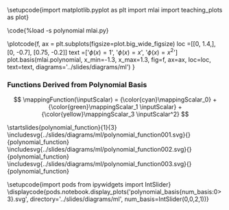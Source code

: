 \setupcode{import matplotlib.pyplot as plt
import mlai
import teaching_plots as plot}

\code{%load -s polynomial mlai.py}

\plotcode{f, ax = plt.subplots(figsize=plot.big_wide_figsize)
loc =[[0, 1.4,],
      [0, -0.7],
      [0.75, -0.2]]
text =['$\phi(x) = 1$',
       '$\phi(x) = x$',
       '$\phi(x) = x^2$']
plot.basis(mlai.polynomial, x_min=-1.3, x_max=1.3, 
           fig=f, ax=ax, loc=loc, text=text,
		   diagrams='../slides/diagrams/ml')
}

### Functions Derived from Polynomial Basis

$$
\mappingFunction(\inputScalar) = {\color{cyan}\mappingScalar_0}   + {\color{green}\mappingScalar_1 \inputScalar} + {\color{yellow}\mappingScalar_3 \inputScalar^2}
$$

\startslides{polynomial_function}{1}{3}
\includesvg{../slides/diagrams/ml/polynomial_function001.svg}{}{polynomial_function}
\includesvg{../slides/diagrams/ml/polynomial_function002.svg}{}{polynomial_function}
\includesvg{../slides/diagrams/ml/polynomial_function003.svg}{}{polynomial_function}

\setupcode{import pods
from ipywidgets import IntSlider}
\displaycode{pods.notebook.display_plots('polynomial_basis{num_basis:0>3}.svg', 
                            directory='../slides/diagrams/ml', 
							num_basis=IntSlider(0,0,2,1))}

